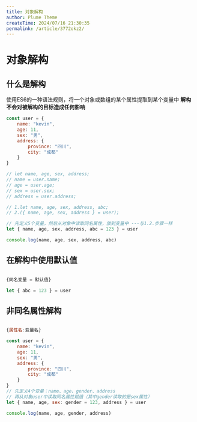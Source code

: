 ```yaml
---
title: 对象解构
author: Plume Theme
createTime: 2024/07/16 21:30:35
permalink: /article/3772okz2/
---
```

# 对象解构

## 什么是解构

使用ES6的一种语法规则，将一个对象或数组的某个属性提取到某个变量中
**解构不会对被解构的目标造成任何影响**

```js
const user = {
    name: "kevin",
    age: 11,
    sex: "男",
    address: {
        province: "四川",
        city: "成都"
    }
}

// let name, age, sex, address;
// name = user.name;
// age = user.age;
// sex = user.sex;
// address = user.address;

// 1.let name, age, sex, address, abc;
// 2.({ name, age, sex, address } = user);

// 先定义5个变量，然后从对象中读取同名属性，放到变量中 ---与1.2.步骤一样
let { name, age, sex, address, abc = 123 } = user

console.log(name, age, sex, address, abc)
```

## 在解构中使用默认值

```js

{同名变量 = 默认值}

let { abc = 123 } = user

```

## 非同名属性解构

```js

{属性名:变量名}

```

```js
const user = {
    name: "kevin",
    age: 11,
    sex: "男",
    address: {
        province: "四川",
        city: "成都"
    }
}
// 先定义4个变量：name、age、gender、address
// 再从对象user中读取同名属性赋值（其中gender读取的是sex属性）
let { name, age, sex: gender = 123, address } = user

console.log(name, age, gender, address)
```
